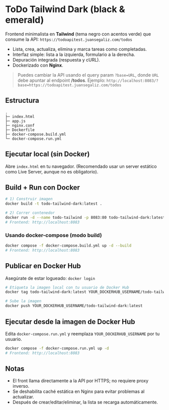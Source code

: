 # ToDo Tailwind Dark (black & emerald)

Frontend minimalista en **Tailwind** (tema negro con acentos verde) que consume la API:
`https://todoapitest.juansegaliz.com/todos`

- Lista, crea, actualiza, elimina y marca tareas como completadas.
- Interfaz simple: lista a la izquierda, formulario a la derecha.
- Depuración integrada (respuesta y cURL).
- Dockerizado con **Nginx**.

> Puedes cambiar la API usando el query param `?base=URL`, donde `URL` debe apuntar al endpoint **/todos**.
> Ejemplo: `http://localhost:8083/?base=https://todoapitest.juansegaliz.com/todos`

## Estructura
```
.
├─ index.html
├─ app.js
├─ nginx.conf
├─ Dockerfile
├─ docker-compose.build.yml
└─ docker-compose.run.yml
```

## Ejecutar local (sin Docker)
Abre `index.html` en tu navegador. (Recomendado usar un server estático como Live Server, aunque no es obligatorio).

## Build + Run con Docker
```bash
# 1) Construir imagen
docker build -t todo-tailwind-dark:latest .

# 2) Correr contenedor
docker run -d --name todo-tailwind -p 8083:80 todo-tailwind-dark:latest
# Frontend: http://localhost:8083
```

### Usando docker-compose (modo build)
```bash
docker compose -f docker-compose.build.yml up -d --build
# Frontend: http://localhost:8083
```

## Publicar en Docker Hub
Asegúrate de estar logueado: `docker login`

```bash
# Etiqueta la imagen local con tu usuario de Docker Hub
docker tag todo-tailwind-dark:latest YOUR_DOCKERHUB_USERNAME/todo-tailwind-dark:latest

# Sube la imagen
docker push YOUR_DOCKERHUB_USERNAME/todo-tailwind-dark:latest
```

## Ejecutar desde la imagen de Docker Hub
Edita `docker-compose.run.yml` y reemplaza `YOUR_DOCKERHUB_USERNAME` por tu usuario.

```bash
docker compose -f docker-compose.run.yml up -d
# Frontend: http://localhost:8083
```

## Notas
- El front llama directamente a la API por HTTPS; no requiere proxy inverso.
- Se deshabilita caché estática en Nginx para evitar problemas al actualizar.
- Después de crear/editar/eliminar, la lista se recarga automáticamente.
